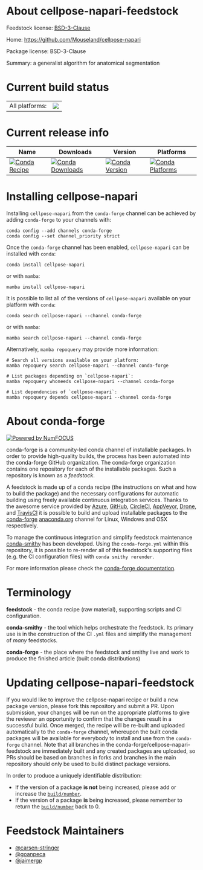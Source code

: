 About cellpose-napari-feedstock
===============================

Feedstock license: [BSD-3-Clause](https://github.com/conda-forge/cellpose-napari-feedstock/blob/main/LICENSE.txt)

Home: https://github.com/Mouseland/cellpose-napari

Package license: BSD-3-Clause

Summary: a generalist algorithm for anatomical segmentation

Current build status
====================


<table><tr><td>All platforms:</td>
    <td>
      <a href="https://dev.azure.com/conda-forge/feedstock-builds/_build/latest?definitionId=15431&branchName=main">
        <img src="https://dev.azure.com/conda-forge/feedstock-builds/_apis/build/status/cellpose-napari-feedstock?branchName=main">
      </a>
    </td>
  </tr>
</table>

Current release info
====================

| Name | Downloads | Version | Platforms |
| --- | --- | --- | --- |
| [![Conda Recipe](https://img.shields.io/badge/recipe-cellpose--napari-green.svg)](https://anaconda.org/conda-forge/cellpose-napari) | [![Conda Downloads](https://img.shields.io/conda/dn/conda-forge/cellpose-napari.svg)](https://anaconda.org/conda-forge/cellpose-napari) | [![Conda Version](https://img.shields.io/conda/vn/conda-forge/cellpose-napari.svg)](https://anaconda.org/conda-forge/cellpose-napari) | [![Conda Platforms](https://img.shields.io/conda/pn/conda-forge/cellpose-napari.svg)](https://anaconda.org/conda-forge/cellpose-napari) |

Installing cellpose-napari
==========================

Installing `cellpose-napari` from the `conda-forge` channel can be achieved by adding `conda-forge` to your channels with:

```
conda config --add channels conda-forge
conda config --set channel_priority strict
```

Once the `conda-forge` channel has been enabled, `cellpose-napari` can be installed with `conda`:

```
conda install cellpose-napari
```

or with `mamba`:

```
mamba install cellpose-napari
```

It is possible to list all of the versions of `cellpose-napari` available on your platform with `conda`:

```
conda search cellpose-napari --channel conda-forge
```

or with `mamba`:

```
mamba search cellpose-napari --channel conda-forge
```

Alternatively, `mamba repoquery` may provide more information:

```
# Search all versions available on your platform:
mamba repoquery search cellpose-napari --channel conda-forge

# List packages depending on `cellpose-napari`:
mamba repoquery whoneeds cellpose-napari --channel conda-forge

# List dependencies of `cellpose-napari`:
mamba repoquery depends cellpose-napari --channel conda-forge
```


About conda-forge
=================

[![Powered by
NumFOCUS](https://img.shields.io/badge/powered%20by-NumFOCUS-orange.svg?style=flat&colorA=E1523D&colorB=007D8A)](https://numfocus.org)

conda-forge is a community-led conda channel of installable packages.
In order to provide high-quality builds, the process has been automated into the
conda-forge GitHub organization. The conda-forge organization contains one repository
for each of the installable packages. Such a repository is known as a *feedstock*.

A feedstock is made up of a conda recipe (the instructions on what and how to build
the package) and the necessary configurations for automatic building using freely
available continuous integration services. Thanks to the awesome service provided by
[Azure](https://azure.microsoft.com/en-us/services/devops/), [GitHub](https://github.com/),
[CircleCI](https://circleci.com/), [AppVeyor](https://www.appveyor.com/),
[Drone](https://cloud.drone.io/welcome), and [TravisCI](https://travis-ci.com/)
it is possible to build and upload installable packages to the
[conda-forge](https://anaconda.org/conda-forge) [anaconda.org](https://anaconda.org/)
channel for Linux, Windows and OSX respectively.

To manage the continuous integration and simplify feedstock maintenance
[conda-smithy](https://github.com/conda-forge/conda-smithy) has been developed.
Using the ``conda-forge.yml`` within this repository, it is possible to re-render all of
this feedstock's supporting files (e.g. the CI configuration files) with ``conda smithy rerender``.

For more information please check the [conda-forge documentation](https://conda-forge.org/docs/).

Terminology
===========

**feedstock** - the conda recipe (raw material), supporting scripts and CI configuration.

**conda-smithy** - the tool which helps orchestrate the feedstock.
                   Its primary use is in the construction of the CI ``.yml`` files
                   and simplify the management of *many* feedstocks.

**conda-forge** - the place where the feedstock and smithy live and work to
                  produce the finished article (built conda distributions)


Updating cellpose-napari-feedstock
==================================

If you would like to improve the cellpose-napari recipe or build a new
package version, please fork this repository and submit a PR. Upon submission,
your changes will be run on the appropriate platforms to give the reviewer an
opportunity to confirm that the changes result in a successful build. Once
merged, the recipe will be re-built and uploaded automatically to the
`conda-forge` channel, whereupon the built conda packages will be available for
everybody to install and use from the `conda-forge` channel.
Note that all branches in the conda-forge/cellpose-napari-feedstock are
immediately built and any created packages are uploaded, so PRs should be based
on branches in forks and branches in the main repository should only be used to
build distinct package versions.

In order to produce a uniquely identifiable distribution:
 * If the version of a package **is not** being increased, please add or increase
   the [``build/number``](https://docs.conda.io/projects/conda-build/en/latest/resources/define-metadata.html#build-number-and-string).
 * If the version of a package **is** being increased, please remember to return
   the [``build/number``](https://docs.conda.io/projects/conda-build/en/latest/resources/define-metadata.html#build-number-and-string)
   back to 0.

Feedstock Maintainers
=====================

* [@carsen-stringer](https://github.com/carsen-stringer/)
* [@goanpeca](https://github.com/goanpeca/)
* [@jaimergp](https://github.com/jaimergp/)

